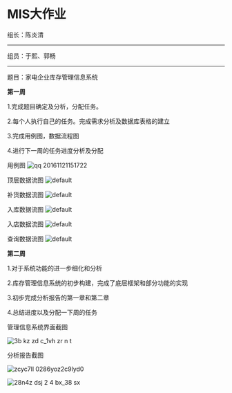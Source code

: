 MIS大作业
=========
组长：陈炎清
___________
组员：于熙、郭畅
_______________________
题目：家电企业库存管理信息系统


**第一周**

1.完成题目确定及分析，分配任务。

2.每个人执行自己的任务。完成需求分析及数据库表格的建立

3.完成用例图，数据流程图

4.进行下一周的任务进度分析及分配

用例图
![qq 20161121151722](https://cloud.githubusercontent.com/assets/16081097/20485820/41ae0bf2-b038-11e6-9cb3-cf63c7125576.png)

顶层数据流图
![default](https://cloud.githubusercontent.com/assets/16081097/20485874/7bb2e264-b038-11e6-80c0-88853aba1416.JPG)

补货数据流图
![default](https://cloud.githubusercontent.com/assets/16081097/20485923/aedc3d3e-b038-11e6-8805-2d366f7f3c35.JPG)

入库数据流图
![default](https://cloud.githubusercontent.com/assets/16081097/20485949/c145120c-b038-11e6-8362-950bf25ef8f4.JPG)

入店数据流图
![default](https://cloud.githubusercontent.com/assets/16081097/20485975/dc47379c-b038-11e6-8292-5f40f9938122.JPG)

查询数据流图
![default](https://cloud.githubusercontent.com/assets/16081097/20486030/1fd53fa4-b039-11e6-8caa-929372e29c6f.JPG)


**第二周**

1.对于系统功能的进一步细化和分析

2.库存管理信息系统的初步构建，完成了底层框架和部分功能的实现

3.初步完成分析报告的第一章和第二章

4.总结进度以及分配一下周的任务

管理信息系统界面截图

![3b kz zd c_1vh zr n t](https://cloud.githubusercontent.com/assets/16081097/20658901/1da6e4fc-b57b-11e6-9d4e-d9e8f5f380c5.png)

分析报告截图

![zcyc7ll 0286yoz2c9lyd0](https://cloud.githubusercontent.com/assets/16081097/20658909/2520df9e-b57b-11e6-8040-d62695766f49.png)

![28n4z dsj 2 4 bx_38 sx](https://cloud.githubusercontent.com/assets/16081097/20658912/2a053140-b57b-11e6-8dee-8dd9fcc6a6fd.png)

